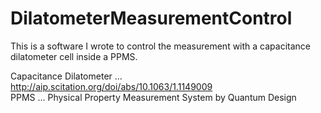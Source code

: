 # DilatometerMeasurementControl

This is a software I wrote to control the measurement with a capacitance dilatometer cell inside a PPMS.

Capacitance Dilatometer ... http://aip.scitation.org/doi/abs/10.1063/1.1149009   
PPMS ... Physical Property Measurement System by Quantum Design

